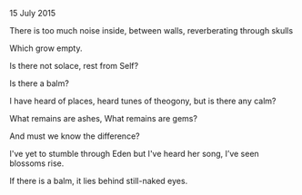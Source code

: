 15 July 2015

There is too much noise
inside, between walls,
reverberating through skulls

Which grow empty.

Is there not solace, rest
from Self?

Is there a balm?

I have heard of places,
heard tunes of theogony,
but is there any calm?

What remains are ashes,
What remains are gems?

And must we know the difference?

I've yet to stumble through Eden
but I've heard her song,
I’ve seen blossoms rise.

If there is a balm, it lies
behind still-naked eyes.  